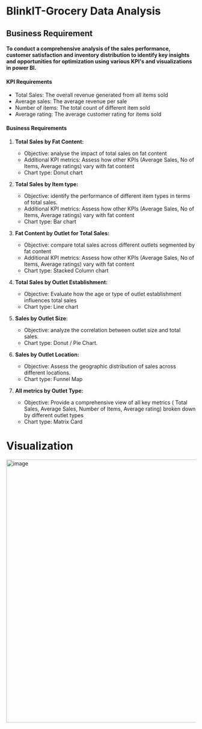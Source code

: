 # BlinkIT-Grocery Data Analysis
## Business Requirement
#### To conduct a comprehensive analysis of the sales performance, customer satisfaction and inventory distribution to identify key insights and opportunities for optimization using various KPI's and visualizations in power BI.

#### KPI Requirements
- Total Sales: The overall revenue generated from all items sold
- Average sales: The average revenue per sale
- Number of items: The total count of different item sold
- Average rating: The average customer rating for items sold

#### Business Requirements
1. **Total Sales by Fat Content:**
   - Objective: analyse the impact of total sales on fat content
   - Additional KPI metrics: Assess how other KPIs (Average Sales, No of Items, Average ratings) vary with fat content
   - Chart type: Donut chart
     
2. **Total Sales by Item type:**
   - Objective: identify the performance of different item types in terms of total sales.
   - Additional KPI metrics: Assess how other KPIs (Average Sales, No of Items, Average ratings) vary with fat content
   - Chart type: Bar chart

3. **Fat Content by Outlet for Total Sales:**
   - Objective: compare total sales across different outlets segmented by fat content
   - Additional KPI metrics: Assess how other KPIs (Average Sales, No of Items, Average ratings) vary with fat content
   - Chart type: Stacked Column chart
  
4. **Total Sales by Outlet Establishment:**
      
     - Objective: Evaluate how the age or type of outlet establishment influences total sales
     - Chart type: Line chart
  
5. **Sales by Outlet Size:**

      - Objective: analyze the correlation between outlet size and total sales.
      - Chart type: Donut / Pie Chart.

6. **Sales by Outlet Location:**

      - Objective: Assess the geographic distribution of sales across different locations.
      - Chart type: Funnel Map

7. **All metrics by Outlet Type:**

      - Objective: Provide a comprehensive view of all key metrics ( Total Sales, Average Sales, Number of Items, Average             rating) broken down by different outlet types
      - Chart type: Matrix Card






# Visualization #

<img width="698" alt="image" src="https://github.com/user-attachments/assets/3298978b-7d35-48df-abe1-dcf7f1616ab3" />

   

  
